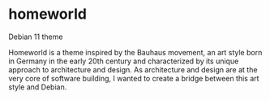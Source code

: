 # homeworld
Debian 11 theme

Homeworld is a theme inspired by the Bauhaus movement, an art style born in Germany in the early 20th century and characterized by its unique approach to architecture and design.
As architecture and design are at the very core of software building, I wanted to create a bridge between this art style and Debian. 
